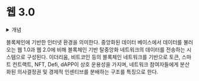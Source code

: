# 웹 3.0

<details>

<summary>개념</summary>



</details>

블록체인에 기반한 인터넷 환경을 의미한다. 중앙화된 데이터 베이스에서 데이터를 불러오는 웹 1.0과 웹 2.0에 비해 블록체인 기반 탈중앙화 네트워크의 데이터를 전송하는 시스템으로 구성된다. 이더리움, 비트코인 등의 블록체인 네트워크를 기반으로 토큰, 스마트 컨트랙트, NFT, Defi, dAPP이 상호 운용성을 가지며, 네트워크 참여자들에게 분산화된 의사결정권 및 경제적 인센티브를 분배하는 구조를 특징으로 한다.
